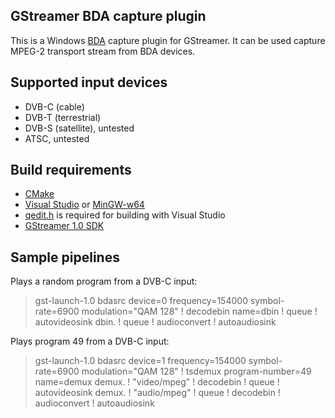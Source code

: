 ## GStreamer BDA capture plugin
This is a Windows [BDA](http://en.wikipedia.org/wiki/Broadcast_Driver_Architecture)
capture plugin for GStreamer. It can be used capture MPEG-2 transport stream
from BDA devices.

## Supported input devices

- DVB-C (cable)
- DVB-T (terrestrial)
- DVB-S (satellite), untested
- ATSC, untested

## Build requirements
- [CMake](https://cmake.org/download/)
- [Visual Studio](https://www.visualstudio.com/) or [MinGW-w64](http://mingw-w64.org/doku.php)
- [qedit.h](http://blogs.msdn.com/b/karinm/archive/2010/01/15/where-is-qedit-h.aspx) is required for building with Visual Studio
- [GStreamer 1.0 SDK](http://gstreamer.freedesktop.org/data/pkg/windows/)

## Sample pipelines

Plays a random program from a DVB-C input:

  > gst-launch-1.0 bdasrc device=0 frequency=154000 symbol-rate=6900 modulation="QAM 128" ! decodebin name=dbin ! queue ! autovideosink dbin. ! queue ! audioconvert ! autoaudiosink

Plays program 49 from a DVB-C input:

  > gst-launch-1.0 bdasrc device=1 frequency=154000 symbol-rate=6900 modulation="QAM 128" ! tsdemux program-number=49 name=demux demux. ! "video/mpeg" ! decodebin ! queue ! autovideosink demux. ! "audio/mpeg" ! queue ! decodebin ! audioconvert ! autoaudiosink
